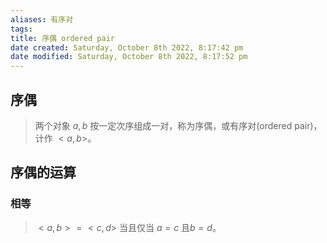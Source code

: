 ```yaml
---
aliases: 有序对
tags: 
title: 序偶 ordered pair
date created: Saturday, October 8th 2022, 8:17:42 pm
date modified: Saturday, October 8th 2022, 8:17:52 pm
---
```


## 序偶

> 两个对象 $a, b$ 按一定次序组成一对，称为序偶，或有序对(ordered pair)，计作 $<a, b>$。

## 序偶的运算

### 相等

> $<a, b> = <c, d>$ 当且仅当 $a = c$ 且$b = d$。


